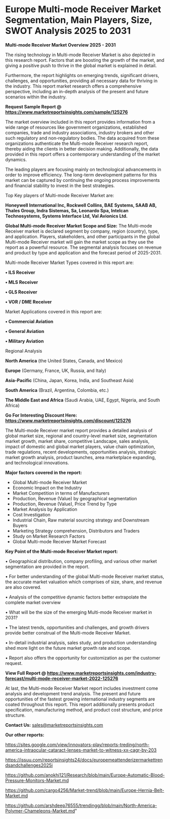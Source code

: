 # Europe Multi-mode Receiver Market Segmentation, Main Players, Size, SWOT Analysis 2025 to 2031

<Strong> Multi-mode Receiver Market Overview 2025 - 2031</strong>

The rising technology in Multi-mode Receiver Market is also depicted in this research report. Factors that are boosting the growth of the market, and giving a positive push to thrive in the global market is explained in detail.

Furthermore, the report highlights on emerging trends, significant drivers, challenges, and opportunities, providing all necessary data for thriving in the industry. This report market research offers a comprehensive perspective, including an in-depth analysis of the present and future scenarios within the industry.

<strong>Request Sample Report @ <a href=https://www.marketreportsinsights.com/sample/125276>https://www.marketreportsinsights.com/sample/125276</a></strong>

The market overview included in this report provides information from a wide range of resources like government organizations, established companies, trade and industry associations, industry brokers and other such regulatory and non-regulatory bodies. The data acquired from these organizations authenticate the Multi-mode Receiver research report, thereby aiding the clients in better decision making. Additionally, the data provided in this report offers a contemporary understanding of the market dynamics.

The leading players are focusing mainly on technological advancements in order to improve efficiency. The long-term development patterns for this market can be captured by continuing the ongoing process improvements and financial stability to invest in the best strategies.

Top Key players of Multi-mode Receiver Market are:

<strong>Honeywell International Inc, Rockwell Collins, BAE Systems, SAAB AB, Thales Group, Indra Sistemas, Sa, Leonardo Spa, Intelcan Technosystems, Systems Interface Ltd, Val Avionics Ltd.</strong>

<strong><b>Global Multi-mode Receiver Market Scope and Size:</b></strong>
The Multi-mode Receiver market is declared segment by company, region (country), type, and application. Players, stakeholders, and other participants in the global Multi-mode Receiver market will gain the market scope as they use the report as a powerful resource. The segmental analysis focuses on revenue and product by type and application and the forecast period of 2025-2031.

Multi-mode Receiver Market Types covered in this report are:

<strong>• ILS Receiver

• MLS Receiver

• GLS Receiver

• VOR / DME Receiver</strong>

Market Applications covered in this report are:

<strong>• Commercial Aviation

• General Aviation

• Military Aviation</strong> 

Regional Analysis

<strong>North America</strong> (the United States, Canada, and Mexico)

<strong>Europe</strong> (Germany, France, UK, Russia, and Italy)

<strong>Asia-Pacific</strong> (China, Japan, Korea, India, and Southeast Asia)

<strong>South America</strong> (Brazil, Argentina, Colombia, etc.)

<strong>The Middle East and Africa</strong> (Saudi Arabia, UAE, Egypt, Nigeria, and South Africa)

<strong>Go For Interesting Discount Here: <a href=https://www.marketreportsinsights.com/discount/125276>https://www.marketreportsinsights.com/discount/125276</a></strong>

The Multi-mode Receiver market report provides a detailed analysis of global market size, regional and country-level market size, segmentation market growth, market share, competitive Landscape, sales analysis, impact of domestic and global market players, value chain optimization, trade regulations, recent developments, opportunities analysis, strategic market growth analysis, product launches, area marketplace expanding, and technological innovations.

<strong><b>Major factors covered in the report:</b></strong>
<ul>
  <li>Global Multi-mode Receiver Market </li>
  <li>Economic Impact on the Industry</li>
  <li>Market Competition in terms of Manufacturers</li>
  <li>Production, Revenue (Value) by geographical segmentation</li>
  <li>Production, Revenue (Value), Price Trend by Type</li>
  <li>Market Analysis by Application</li>
  <li>Cost Investigation</li>
  <li>Industrial Chain, Raw material sourcing strategy and Downstream Buyers</li>
  <li>Marketing Strategy comprehension, Distributors and Traders</li>
  <li>Study on Market Research Factors</li>
  <li>Global Multi-mode Receiver Market Forecast</li>
</ul>

<strong><b>Key Point of the Multi-mode Receiver Market report:</b></strong>

• Geographical distribution, company profiling, and various other market segmentation are provided in the report.

• For better understanding of the global Multi-mode Receiver market status, the accurate market valuation which comprises of size, share, and revenue are also covered.

• Analysis of the competitive dynamic factors better extrapolate the complete market overview

• What will be the size of the emerging Multi-mode Receiver market in 2031?

• The latest trends, opportunities and challenges, and growth drivers provide better construal of the Multi-mode Receiver Market.

• In-detail industrial analysis, sales study, and production understanding shed more light on the future market growth rate and scope.

• Report also offers the opportunity for customization as per the customer request.

<strong><b>View Full Report @ <a href=https://www.marketreportsinsights.com/industry-forecast/multi-mode-receiver-market-2022-125276>https://www.marketreportsinsights.com/industry-forecast/multi-mode-receiver-market-2022-125276</a></b></strong>


At last, the Multi-mode Receiver Market report includes investment come analysis and development trend analysis. The present and future opportunities of the fastest growing international industry segments are coated throughout this report. This report additionally presents product specification, manufacturing method, and product cost structure, and price structure.

<strong>Contact Us:</strong>
sales@marketreportsinsights.com

<strong>Our other reports:</strong>

<a href=https://sites.google.com/view/innovators-play/reports-treding/north-america-intraocular-cataract-lenses-market-to-witness-xx-cagr-by-203>https://sites.google.com/view/innovators-play/reports-treding/north-america-intraocular-cataract-lenses-market-to-witness-xx-cagr-by-203</a>

<a href=https://issuu.com/reportsinsights24/docs/europemeattenderizermarkettrendsandchallenges2025i>https://issuu.com/reportsinsights24/docs/europemeattenderizermarkettrendsandchallenges2025i</a>

<a href=https://github.com/anokhi121/Research/blob/main/Europe-Automatic-Blood-Pressure-Monitors-Market.md>https://github.com/anokhi121/Research/blob/main/Europe-Automatic-Blood-Pressure-Monitors-Market.md</a>

<a href=https://github.com/cargo4256/Market-trend/blob/main/Europe-Hernia-Belt-Market.md>https://github.com/cargo4256/Market-trend/blob/main/Europe-Hernia-Belt-Market.md</a>

<a href=https://github.com/arshdeep76555/trendingg/blob/main/North-America-Polymer-Chameleons-Market.md>https://github.com/arshdeep76555/trendingg/blob/main/North-America-Polymer-Chameleons-Market.md</a>"
